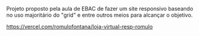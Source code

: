 Projeto proposto pela aula de EBAC de fazer um site responsivo baseando no uso majoritário do "grid" e entre outros meios para alcançar o objetivo.

https://vercel.com/romulofontana/loja-virtual-resp-romulo

